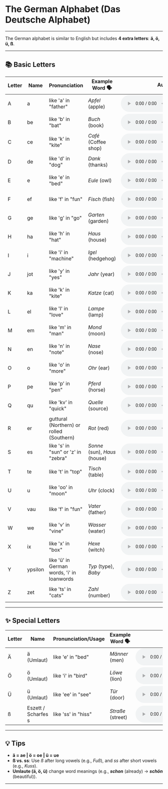 # The German Alphabet (Das Deutsche Alphabet)

---

The German alphabet is similar to English but includes **4 extra letters**: **ä, ö, ü, ß**.

---

## 📚 Basic Letters

| Letter | Name  | Pronunciation                     | Example Word 🗣️ | Audio 🔊 |
|--------|-------|-----------------------------------|------------------|----------|
| A      | a     | like 'a' in "father"             | *Apfel* (apple)  | <audio controls controlslist="nodownload" src="../assets/audio/A.m4a"/>          |
| B      | be    | like 'b' in "bat"                | *Buch* (book)    | <audio controls controlslist="nodownload" src="../assets/audio/B.m4a"/>         |
| C      | ce    | like 'k' in "kite"               | *Café* (Coffee shop) | <audio controls controlslist="nodownload" src="../assets/audio/C.m4a"/>     |
| D      | de    | like 'd' in "dog"                | *Dank* (thanks)  | <audio controls controlslist="nodownload" src="../assets/audio/D.m4a"/>         |
| E      | e     | like 'e' in "bed"                | *Eule* (owl)     | <audio controls controlslist="nodownload" src="../assets/audio/E.m4a"/>         |
| F      | ef    | like 'f' in "fun"                | *Fisch* (fish)   | <audio controls controlslist="nodownload" src="../assets/audio/F.m4a"/>         |
| G      | ge    | like 'g' in "go"                 | *Garten* (garden)| <audio controls controlslist="nodownload" src="../assets/audio/G.m4a"/>         |
| H      | ha    | like 'h' in "hat"                | *Haus* (house)   | <audio controls controlslist="nodownload" src="../assets/audio/H.m4a"/>         |
| I      | i     | like 'i' in "machine"            | *Igel* (hedgehog)| <audio controls controlslist="nodownload" src="../assets/audio/I.m4a"/>         |
| J      | jot   | like 'y' in "yes"                | *Jahr* (year)    | <audio controls controlslist="nodownload" src="../assets/audio/J.m4a"/>         |
| K      | ka    | like 'k' in "kite"               | *Katze* (cat)    | <audio controls controlslist="nodownload" src="../assets/audio/K.m4a"/>         |
| L      | el    | like 'l' in "love"               | *Lampe* (lamp)   | <audio controls controlslist="nodownload" src="../assets/audio/L.m4a"/>         |
| M      | em    | like 'm' in "man"                | *Mond* (moon)    | <audio controls controlslist="nodownload" src="../assets/audio/M.m4a"/>         |
| N      | en    | like 'n' in "note"               | *Nase* (nose)    | <audio controls controlslist="nodownload" src="../assets/audio/N.m4a"/>         |
| O      | o     | like 'o' in "more"               | *Ohr* (ear)      | <audio controls controlslist="nodownload" src="../assets/audio/O.m4a"/>         |
| P      | pe    | like 'p' in "pen"                | *Pferd* (horse)  | <audio controls controlslist="nodownload" src="../assets/audio/P.m4a"/>         |
| Q      | qu    | like 'kv' in "quick"             | *Quelle* (source)| <audio controls controlslist="nodownload" src="../assets/audio/Q.m4a"/>         |
| R      | er    | guttural (Northern) or rolled (Southern) | *Rot* (red) | <audio controls controlslist="nodownload" src="../assets/audio/R.m4a"/>         |
| S      | es    | like 's' in "sun" or 'z' in "zebra" | *Sonne* (sun), *Haus* (house) | <audio controls controlslist="nodownload" src="../assets/audio/S.m4a"/>         |
| T      | te    | like 't' in "top"                | *Tisch* (table)  | <audio controls controlslist="nodownload" src="../assets/audio/T.m4a"/>         |
| U      | u     | like 'oo' in "moon"              | *Uhr* (clock)    | <audio controls controlslist="nodownload" src="../assets/audio/U.m4a"/>         |
| V      | vau   | like 'f' in "fun"                | *Vater* (father) | <audio controls controlslist="nodownload" src="../assets/audio/V.m4a"/>        |
| W      | we    | like 'v' in "vine"               | *Wasser* (water) | <audio controls controlslist="nodownload" src="../assets/audio/W.m4a"/>         |
| X      | ix    | like 'x' in "box"                | *Hexe* (witch)   | <audio controls controlslist="nodownload" src="../assets/audio/X.m4a"/>         |
| Y      | ypsilon | like 'ü' in German words, 'i' in loanwords | *Typ* (type), *Baby* | <audio controls controlslist="nodownload" src="../assets/audio/Y.m4a"/>         |
| Z      | zet   | like 'ts' in "cats"              | *Zahl* (number)  | <audio controls controlslist="nodownload" src="../assets/audio/Z.m4a"/>         |

---

## ✨ Special Letters

| Letter | Name          | Pronunciation/Usage          | Example Word 🗣️ | Audio 🔊 |
|--------|---------------|------------------------------|------------------|----------|
| Ä      | ä (Umlaut)    | like 'e' in "bed"            | *Männer* (men)  | <audio controls controlslist="nodownload" src="../assets/audio/Ä.m4a"/>         |
| Ö      | ö (Umlaut)    | like 'i' in "bird"           | *Löwe* (lion)    | <audio controls controlslist="nodownload" src="../assets/audio/Ö.m4a"/>         |
| Ü      | ü (Umlaut)    | like 'ee' in "see"           | *Tür* (door)     | <audio controls controlslist="nodownload" src="../assets/audio/Ü.m4a"/>         |
| ß      | Eszett / Scharfes s       | like 'ss' in "hiss"          | *Straße* (street)| <audio controls controlslist="nodownload" src="../assets/audio/SS.m4a"/>         |

---

## 💡 Tips
- **ä = ae | ö = oe |  ü = ue**
- **ß vs. ss**: Use *ß* after long vowels (e.g., *Fuß*), and *ss* after short vowels (e.g., *Kuss*).
- **Umlaute (ä, ö, ü)** change word meanings (e.g., ***schon*** (already) → ***schön*** (beautiful)).

---